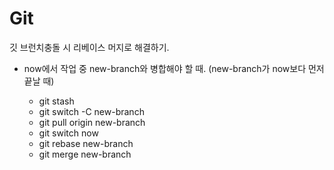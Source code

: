 # Git

깃 브런치충돌 시 리베이스 머지로 해결하기.

*   now에서 작업 중 new-branch와 병합해야 할 때. (new-branch가 now보다 먼저 끝날 때)

    * git stash
    * git switch -C new-branch
    * git pull origin new-branch
    * git switch now
    * git rebase new-branch
    * git merge new-branch

